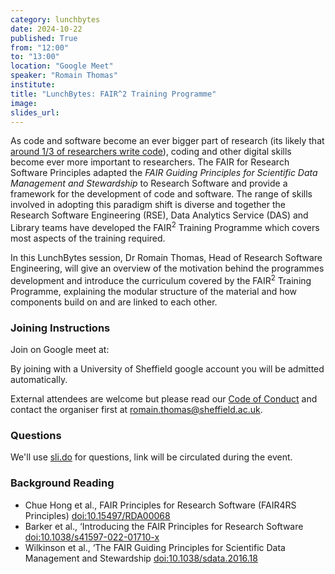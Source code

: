 ```yaml
---
category: lunchbytes
date: 2024-10-22
published: True
from: "12:00"
to: "13:00"
location: "Google Meet"
speaker: "Romain Thomas"
institute:
title: "LunchBytes: FAIR^2 Training Programme"
image:
slides_url:
---
```


As code and software become an ever bigger part of research (its likely that [around 1/3 of researchers write
code](https://rse.shef.ac.uk/sssurvey/)), coding and other digital skills become ever more important to researchers. The
FAIR for Research Software Principles adapted the _FAIR Guiding Principles for Scientific Data
Management and Stewardship_  to Research Software and provide a framework for the development of code and
software. The range of skills involved in adopting this paradigm shift is diverse and together the  Research Software
Engineering (RSE), Data Analytics Service (DAS) and Library teams have developed the FAIR<sup>2</sup> Training Programme
which covers most aspects of the training required.

In this LunchBytes session, Dr Romain Thomas, Head of Research Software Engineering, will give an overview of the
motivation behind the programmes development and introduce the curriculum covered by the FAIR<sup>2</sup> Training
Programme, explaining the modular structure of the material and how components build on and are linked to each other.

### Joining Instructions

Join on Google meet at: <!-- FILL ME IN -->

By joining with a University of Sheffield google account you will be admitted automatically.

External attendees are welcome but please read our [Code of Conduct](/community/code_of_conduct) and contact the
organiser first at [romain.thomas@sheffield.ac.uk](mailto:romain.thomas@sheffield.ac.uk).

### Questions

We'll use [sli.do](sli.do) for questions, link will be circulated during the event.

### Background Reading

- Chue Hong et al., FAIR Principles for Research Software (FAIR4RS Principles)
  [doi:10.15497/RDA00068](https://doi.org/10.15497/RDA00068)
- Barker et al., ‘Introducing the FAIR Principles for Research Software
  [doi:10.1038/s41597-022-01710-x](https://doi.org/10.1038/s41597-022-01710-x)
- Wilkinson et al., ‘The FAIR Guiding Principles for Scientific Data Management and Stewardship
  [doi:10.1038/sdata.2016.18](https://doi.org/10.1038/sdata.2016.18)
